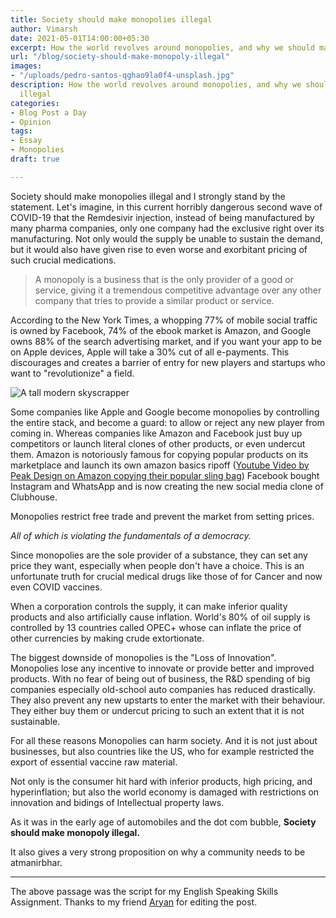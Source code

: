 ```yaml
---
title: Society should make monopolies illegal
author: Vimarsh
date: 2021-05-01T14:00:00+05:30
excerpt: How the world revolves around monopolies, and why we should make them illegal
url: "/blog/society-should-make-monopoly-illegal"
images:
- "/uploads/pedro-santos-qghao9la0f4-unsplash.jpg"
description: How the world revolves around monopolies, and why we should make them
  illegal
categories:
- Blog Post a Day
- Opinion
tags:
- Essay
- Monopolies
draft: true

---
```

Society should make monopolies illegal and I strongly stand by the statement. Let's imagine, in this current horribly dangerous second wave of COVID-19 that the Remdesivir injection, instead of being manufactured by many pharma companies, only one company had the exclusive right over its manufacturing. Not only would the supply be unable to sustain the demand, but it would also have given rise to even worse and exorbitant pricing of such crucial medications.

> A monopoly is a business that is the only provider of a good or service, giving it a tremendous competitive advantage over any other company that tries to provide a similar product or service.

According to the New York Times, a whopping 77% of mobile social traffic is owned by Facebook, 74% of the ebook market is Amazon, and Google owns 88% of the search advertising market, and if you want your app to be on Apple devices, Apple will take a 30% cut of all e-payments. This discourages and creates a barrier of entry for new players and startups who want to "revolutionize" a field.

![A tall modern skyscrapper](/uploads/kyle-glenn-zc5wkzviv4a-unsplash.jpg)

Some companies like Apple and Google become monopolies by controlling the entire stack, and become a guard: to allow or reject any new player from coming in. Whereas companies like Amazon and Facebook just buy up competitors or launch literal clones of other products, or even undercut them. Amazon is notoriously famous for copying popular products on its marketplace and launch its own amazon basics ripoff ([Youtube Video by Peak Design on Amazon copying their popular sling bag](https://www.youtube.com/watch?v=HbxWGjQ2szQ "Youtube Video by Peak Design on Amazon copying their popular sling bag")) Facebook bought Instagram and WhatsApp and is now creating the new social media clone of Clubhouse.

Monopolies restrict free trade and prevent the market from setting prices.

_All of which is violating the fundamentals of a democracy._

Since monopolies are the sole provider of a substance, they can set any price they want, especially when people don't have a choice. This is an unfortunate truth for crucial medical drugs like those of for Cancer and now even COVID vaccines.

When a corporation controls the supply, it can make inferior quality products and also artificially cause inflation. World's 80% of oil supply is controlled by 13 countries called OPEC+ whose can inflate the price of other currencies by making crude extortionate.

The biggest downside of monopolies is the "Loss of Innovation". Monopolies lose any incentive to innovate or provide better and improved products. With no fear of being out of business, the R&D spending of big companies especially old-school auto companies has reduced drastically. They also prevent any new upstarts to enter the market with their behaviour. They either buy them or undercut pricing to such an extent that it is not sustainable.

For all these reasons Monopolies can harm society. And it is not just about businesses, but also countries like the US, who for example restricted the export of essential vaccine raw material.

Not only is the consumer hit hard with inferior products, high pricing, and hyperinflation; but also the world economy is damaged with restrictions on innovation and bidings of Intellectual property laws.

As it was in the early age of automobiles and the dot com bubble, **Society should make monopoly illegal.**

It also gives a very strong proposition on why a community needs to be atmanirbhar.

***

The above passage was the script for my English Speaking Skills Assignment. Thanks to my friend [Aryan](https://aryantiwari.com/?utm_source=vim_article) for editing the post.